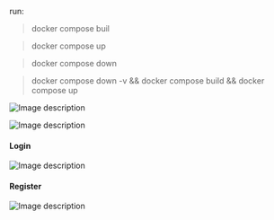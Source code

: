 run:

> docker compose buil

> docker compose up

> docker compose down

> docker compose down -v && docker compose build && docker compose up


![Image description](https://dev-to-uploads.s3.amazonaws.com/uploads/articles/gzeyaw2b6omw9h30cu4u.png)


![Image description](https://dev-to-uploads.s3.amazonaws.com/uploads/articles/7eedwv2d1v4w3lbbx0ob.png)

#### Login

![Image description](https://dev-to-uploads.s3.amazonaws.com/uploads/articles/y74fj45h36zu8uufks5r.png)



#### Register

![Image description](https://dev-to-uploads.s3.amazonaws.com/uploads/articles/y74fj45h36zu8uufks5r.png)



